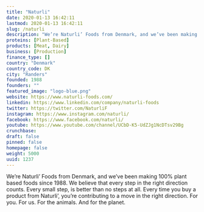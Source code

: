 ```yaml
---
title: "Naturli"
date: 2020-01-13 16:42:11
lastmod: 2020-01-13 16:42:11
slug: /naturli
description: "We’re Naturli’ Foods from Denmark, and we’ve been making 100% plant based foods since 1988. We believe that every step in the right direction counts. Every small step, is better than no steps at all. Every time you buy a product from Naturli’, you’re contributing to a move in the right direction. For you. For us. For the animals. And for the planet."
proteins: [Plant-Based]
products: [Meat, Dairy]
business: [Production]
finance_type: []
country: "Denmark"
country_code: DK
city: "Randers"
founded: 1988
founders: ""
featured_image: "logo-blue.png"
website: https://www.naturli-foods.com/
linkedin: https://www.linkedin.com/company/naturli-foods
twitter: https://twitter.com/NaturliF
instagram: https://www.instagram.com/naturli/
facebook: https://www.facebook.com/naturli/
youtube: https://www.youtube.com/channel/UCbD-K5-UdZJg1NcDTsv29Bg
crunchbase: 
draft: false
pinned: false
homepage: false
weight: 5000
uuid: 1237
---
```

We’re Naturli’ Foods from Denmark, and we’ve been making 100% plant based foods since 1988. We believe that every step in the right direction counts. Every small step, is better than no steps at all. Every time you buy a product from Naturli’, you’re contributing to a move in the right direction. For you. For us. For the animals. And for the planet.
